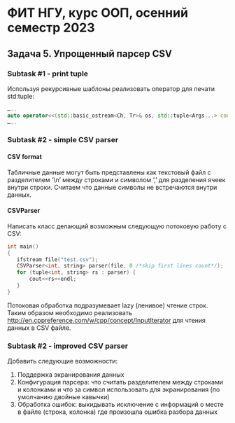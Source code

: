 # ФИТ НГУ, курс ООП, осенний семестр 2023

## Задача 5. Упрощенный парсер CSV

### Subtask #1 - print tuple

Используя рекурсивные шаблоны реализовать оператор для печати std:tuple:

```c++
…..
auto operator<<(std::basic_ostream<Ch, Tr>& os, std::tuple<Args...> const& t)
…..
```

### Subtask #2 - simple CSV parser

#### CSV format

Табличные данные могут быть представлены как текстовый файл с разделителем ‘\n’ между строками и символом ‘,’ для разделения ячеек внутри строки. Считаем что данные символы не встречаются внутри данных.

#### CSVParser

Написать класс делающий возможным следующую потоковую работу с CSV:

```c++
int main()
{
   ifstream file("test.csv");
   CSVParser<int, string> parser(file, 0 /*skip first lines count*/);
   for (tuple<int, string> rs : parser) {
       cout<<rs<<endl;
   }
}
```

Потоковая обработка подразумевает lazy (ленивое) чтение строк. Таким образом необходимо реализовать http://en.cppreference.com/w/cpp/concept/InputIterator для чтения данных в CSV файле.

### Subtask #2 - improved CSV parser

Добавить следующие возможности:
1. Поддержка экранирования данных
2. Конфигурация парсера: что считать разделителем между строками и колонками и что за символ использовать для экранирования (по умолчанию двойные кавычки)
3. Обработка ошибок: выкидывать исключение с информаций о месте в файле (строка, колонка) где произошла ошибка разбора данных
